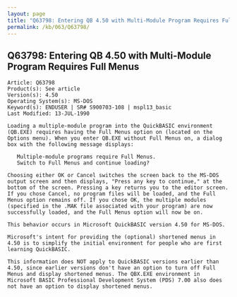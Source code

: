 ```yaml
---
layout: page
title: "Q63798: Entering QB 4.50 with Multi-Module Program Requires Full Menus"
permalink: /kb/063/Q63798/
---
```


## Q63798: Entering QB 4.50 with Multi-Module Program Requires Full Menus

	Article: Q63798
	Product(s): See article
	Version(s): 4.50
	Operating System(s): MS-DOS
	Keyword(s): ENDUSER | SR# S900703-108 | mspl13_basic
	Last Modified: 13-JUL-1990
	
	Loading a multiple-module program into the QuickBASIC environment
	(QB.EXE) requires having the Full Menus option on (located on the
	Options menu). When you enter QB.EXE without Full Menus on, a dialog
	box with the following message displays:
	
	   Multiple-module programs require Full Menus.
	   Switch to Full Menus and continue loading?
	
	Choosing either OK or Cancel switches the screen back to the MS-DOS
	output screen and then displays, "Press any key to continue," at the
	bottom of the screen. Pressing a key returns you to the editor screen.
	If you chose Cancel, no program files will be loaded, and the Full
	Menus option remains off. If you chose OK, the multiple modules
	(specified in the .MAK file associated with your program) are now
	successfully loaded, and the Full Menus option will now be on.
	
	This behavior occurs in Microsoft QuickBASIC version 4.50 for MS-DOS.
	
	Microsoft's intent for providing the (optional) shortened menus in
	4.50 is to simplify the initial environment for people who are first
	learning QuickBASIC.
	
	This information does NOT apply to QuickBASIC versions earlier than
	4.50, since earlier versions don't have an option to turn off Full
	Menus and display shortened menus. The QBX.EXE environment in
	Microsoft BASIC Professional Development System (PDS) 7.00 also does
	not have an option to display shortened menus.
